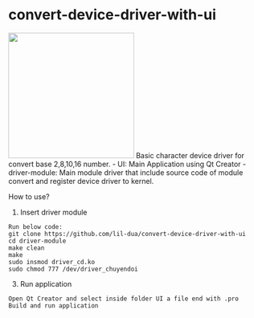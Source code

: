 # convert-device-driver-with-ui
<img src="Screenshot_1.png" width = "250" > 
Basic character device driver for convert base 2,8,10,16 number.
  - UI: Main Application using Qt Creator
  - driver-module: Main module driver that include source code of module convert and register device driver to kernel.

How to use?
  1. Insert driver module
    
    Run below code:
    git clone https://github.com/lil-dua/convert-device-driver-with-ui
    cd driver-module
    make clean
    make
    sudo insmod driver_cd.ko
    sudo chmod 777 /dev/driver_chuyendoi
    
  3. Run application

    Open Qt Creator and select inside folder UI a file end with .pro
    Build and run application
